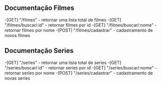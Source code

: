 ## Documentação Filmes
-[GET] "/filmes" - retornar uma lista total de filmes
-[GET] "/filmes/buscar/:id" -  retornar filmes por id
-[GET] "/filmes/buscar/:nome" -  retornar filmes por nome
-[POST] "/filmes/cadastrar" - cadastramento de novos filmes
## Documentação Series
-[GET] "/series" - retornar uma lista total de series
-[GET] "/series/buscar/:id" -  retornar series por id
-[GET] "/series/buscar/:nome" -  retornar series por nome
-[POST] "/series/cadastrar" - cadastramento de novas series